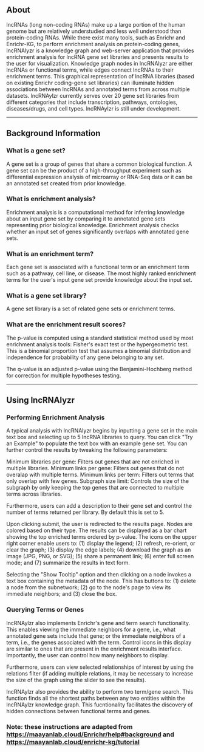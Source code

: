 ## About

lncRNAs (long non-coding RNAs) make up a large portion of the human genome but are relatively understudied and less well understood than protein-coding RNAs. While there exist many tools, such as Enrichr and Enrichr-KG, to perform enrichment analysis on protein-coding genes, lncRNAlyzr is a knowledge graph and web-server application that provides enrichment analysis for lncRNA gene set libraries and presents results to the user for visualization. Knowledge graph nodes in lncRNAlyzr are either lncRNAs or functional terms, while edges connect lncRNAs to their enrichment terms. This graphical representation of lncRNA libraries (based on existing Enrichr coding-gene set libraries) can illuminate hidden associations between lncRNAs and annotated terms from across multiple datasets. lncRNAylzr currently serves over 20 gene set libraries from different categories that include transcription, pathways, ontologies, diseases/drugs, and cell types. lncRNAylzr is still under development.

---
## Background Information
### What is a gene set?
A gene set is a group of genes that share a common biological function. A gene set can be the product of a high-throughput experiment such as differential expression analysis of microarray or RNA-Seq data or it can be an annotated set created from prior knowledge.

### What is enrichment analysis?
Enrichment analysis is a computational method for inferring knowledge about an input gene set by comparing it to annotated gene sets representing prior biological knowledge. Enrichment analysis checks whether an input set of genes significantly overlaps with annotated gene sets.

### What is an enrichment term?
Each gene set is associated with a functional term or an enrichment term such as a pathway, cell line, or disease. The most highly ranked enrichment terms for the user's input gene set provide knowledge about the input set.

### What is a gene set library?
A gene set library is a set of related gene sets or enrichment terms.

### What are the enrichment result scores?
The p-value is computed using a standard statistical method used by most enrichment analysis tools: Fisher's exact test or the hypergeometric test. This is a binomial proportion test that assumes a binomial distribution and independence for probability of any gene belonging to any set.

The q-value is an adjusted p-value using the Benjamini-Hochberg method for correction for multiple hypotheses testing.

---
## Using lncRNAlyzr
### Performing Enrichment Analysis

A typical analysis with lncRNAlyzr begins by inputting a gene set in the main text box and selecting up to 5 lncRNA libraries to query. You can click "Try an Example" to populate the text box with an example gene set. You can further control the results by tweaking the following parameters:

Minimum libraries per gene: Filters out genes that are not enriched in multiple libraries.
Minimum links per gene: Filters out genes that do not overalap with multiple terms.
Minimum links per term: Filters out terms that only overlap with few genes.
Subgraph size limit: Controls the size of the subgraph by only keeping the top genes that are connected to multiple terms across libraries.

Furthermore, users can add a description to their gene set and control the number of terms returned per library. By default this is set to 5.

Upon clicking submit, the user is redirected to the results page. Nodes are colored based on their type. The results can be displayed as a bar chart showing the top enriched terms ordered by p-value. The icons on the upper right corner enable users to: (1) display the legend; (2) refresh, re-orient, or clear the graph; (3) display the edge labels; (4) download the graph as an image (JPG, PNG, or SVG); (5) share a permanent link; (6) enter full screen mode; and (7) summarize the results in text form.

Selecting the "Show Tooltip" option and then clicking on a node invokes a text box containing the metadata of the node. This has buttons to: (1) delete a node from the subnetwork; (2) go to the node's page to view its immediate neighbors; and (3) close the box.

### Querying Terms or Genes

lncRNAylzr also implements Enrichr's gene and term search functionality. This enables viewing the immediate neighbors for a gene, i.e., what annotated gene sets include that gene; or the immediate neighbors of a term, i.e., the genes associated with the term. Control icons in this display are similar to ones that are present in the enrichment results interface. Importantly, the user can control how many neighbors to display.

Furthermore, users can view selected relationships of interest by using the relations filter (if adding multiple relations, it may be necessary to increase the size of the graph using the slider to see the results).

lncRNAylzr also provides the ability to perform two term/gene search. This function finds all the shortest paths between any two entities within the lncRNAylzr knowledge graph. This fucntionality facilitates the discovery of hidden connections between functional terms and genes.

### Note: these instructions are adapted from https://maayanlab.cloud/Enrichr/help#background and https://maayanlab.cloud/enrichr-kg/tutorial
